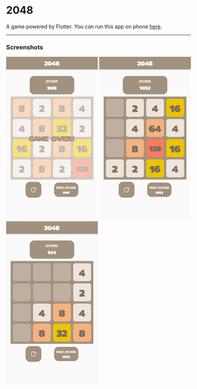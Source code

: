 # 2048

A game powered by Flutter.
You can run this app on phone <a href="https://drive.google.com/file/d/1cTx5-Xj41jytrp3r3VwEv3i-Ygq9Vr35/view?usp=sharing">here</a>.

---

<h3>Screenshots</h3>

<div class="row">
      <img src="/screenshot/Screenshot_1613877520.png" width="250" >
      <img src="/screenshot/Screenshot_1613878042.png" width="250">     
      <img src="/screenshot/Screenshot_1613879515.png" width="250" >
</div>
